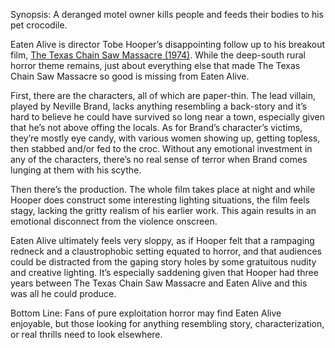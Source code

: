 Synopsis: A deranged motel owner kills people and feeds their bodies to his pet crocodile.

Eaten Alive is director Tobe Hooper’s disappointing follow up to his breakout film, <a href="/browse/reviews/the-texas-chain-saw-massacre-1974/">The Texas Chain Saw Massacre (1974)</a>.  While the deep-south rural horror theme remains, just about everything else that made The Texas Chain Saw Massacre so good is missing from Eaten Alive.

First, there are the characters, all of which are paper-thin.  The lead villain, played by Neville Brand, lacks anything resembling a back-story and it’s hard to believe he could have survived so long near a town, especially given that he’s not above offing the locals.  As for Brand’s character’s victims, they’re mostly eye candy, with various women showing up, getting topless, then stabbed and/or fed to the croc.  Without any emotional investment in any of the characters, there’s no real sense of terror when Brand comes lunging at them with his scythe.

Then there’s the production.  The whole film takes place at night and while Hooper does construct some interesting lighting situations, the film feels stagy, lacking the gritty realism of his earlier work.  This again results in an emotional disconnect from the violence onscreen.

Eaten Alive ultimately feels very sloppy, as if Hooper felt that a rampaging redneck and a claustrophobic setting equated to horror, and that audiences could be distracted from the gaping story holes by some gratuitous nudity and creative lighting.  It’s especially saddening given that Hooper had three years between The Texas Chain Saw Massacre and Eaten Alive and this was all he could produce.

Bottom Line: Fans of pure exploitation horror may find Eaten Alive enjoyable, but those looking for anything resembling story, characterization, or real thrills need to look elsewhere.
